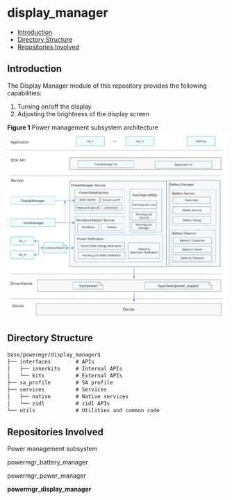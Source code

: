 # display\_manager<a name="EN-US_TOPIC_0000001152026155"></a>

-   [Introduction](#section11660541593)
-   [Directory Structure](#section19472752217)
-   [Repositories Involved](#section63151229062)

## Introduction<a name="section11660541593"></a>

The Display Manager module of this repository provides the following capabilities:

1.  Turning on/off the display
2.  Adjusting the brightness of the display screen

**Figure  1**  Power management subsystem architecture<a name="fig106301571239"></a>  
![](figures/power-management-subsystem-architecture.png "power-management-subsystem-architecture")

## Directory Structure<a name="section19472752217"></a>

```
base/powermgr/display_manager$
├── interfaces        # APIs
│   ├── innerkits     # Internal APIs
│   └── kits          # External APIs
├── sa_profile        # SA profile
├── services          # Services
│   ├── native        # Native services
│   └── zidl          # zidl APIs
└── utils             # Utilities and common code
```

## Repositories Involved<a name="section63151229062"></a>

Power management subsystem

powermgr_battery_manager

powermgr_power_manager

**powermgr_display_manager**

